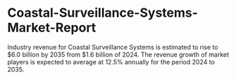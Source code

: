 # Coastal-Surveillance-Systems-Market-Report
Industry revenue for Coastal Surveillance Systems is estimated to rise to $6.0 billion by 2035 from $1.6 billion of 2024. The revenue growth of market players is expected to average at 12.5% annually for the period 2024 to 2035.
